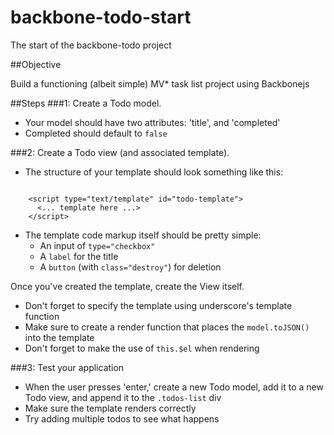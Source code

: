 backbone-todo-start
===================

The start of the backbone-todo project

##Objective

Build a functioning (albeit simple) MV* task list project using Backbonejs

##Steps
###1: Create a Todo model.
* Your model should have two attributes: 'title', and 'completed'
* Completed should default to `false`

###2: Create a Todo view (and associated template).
* The structure of your template should look something like this:
<pre><code>
    &lt;script type="text/template" id="todo-template">
      &lt;... template here ...>
    &lt;/script>
</pre></code>
* The template code markup itself should be pretty simple: 
  * An input of `type="checkbox"`
  * A `label` for the title
  * A `button` (with `class="destroy"`) for deletion

Once you've created the template, create the View itself.
* Don't forget to specify the template using underscore's template function
* Make sure to create a render function that places the `model.toJSON()` into the template
* Don't forget to make the use of `this.$el` when rendering

###3: Test your application
* When the user presses 'enter,' create a new Todo model, add it to a new Todo view, and append it to the `.todos-list` div
* Make sure the template renders correctly
* Try adding multiple todos to see what happens
